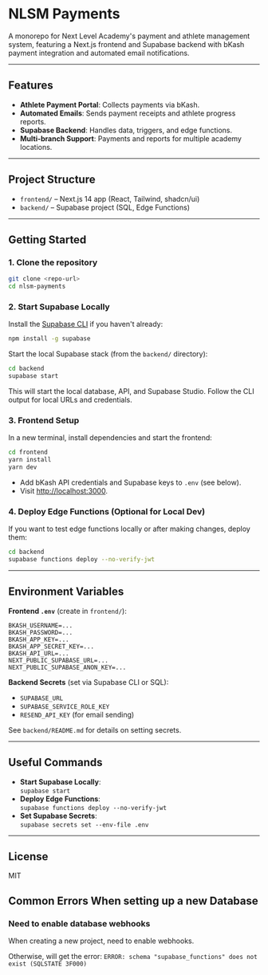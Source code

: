 # NLSM Payments

A monorepo for Next Level Academy's payment and athlete management system, featuring a Next.js frontend and Supabase backend with bKash payment integration and automated email notifications.

---

## Features

- **Athlete Payment Portal**: Collects payments via bKash.
- **Automated Emails**: Sends payment receipts and athlete progress reports.
- **Supabase Backend**: Handles data, triggers, and edge functions.
- **Multi-branch Support**: Payments and reports for multiple academy locations.

---

## Project Structure

- `frontend/` – Next.js 14 app (React, Tailwind, shadcn/ui)
- `backend/` – Supabase project (SQL, Edge Functions)

---

## Getting Started

### 1. Clone the repository

```bash
git clone <repo-url>
cd nlsm-payments
```

### 2. Start Supabase Locally

Install the [Supabase CLI](https://supabase.com/docs/guides/cli) if you haven't already:

```bash
npm install -g supabase
```

Start the local Supabase stack (from the `backend/` directory):

```bash
cd backend
supabase start
```

This will start the local database, API, and Supabase Studio. Follow the CLI output for local URLs and credentials.

### 3. Frontend Setup

In a new terminal, install dependencies and start the frontend:

```bash
cd frontend
yarn install
yarn dev
```

- Add bKash API credentials and Supabase keys to `.env` (see below).
- Visit [http://localhost:3000](http://localhost:3000).

### 4. Deploy Edge Functions (Optional for Local Dev)

If you want to test edge functions locally or after making changes, deploy them:

```bash
cd backend
supabase functions deploy --no-verify-jwt
```

---

## Environment Variables

**Frontend `.env`** (create in `frontend/`):

```
BKASH_USERNAME=...
BKASH_PASSWORD=...
BKASH_APP_KEY=...
BKASH_APP_SECRET_KEY=...
BKASH_API_URL=...
NEXT_PUBLIC_SUPABASE_URL=...
NEXT_PUBLIC_SUPABASE_ANON_KEY=...
```

**Backend Secrets** (set via Supabase CLI or SQL):

- `SUPABASE_URL`
- `SUPABASE_SERVICE_ROLE_KEY`
- `RESEND_API_KEY` (for email sending)

See `backend/README.md` for details on setting secrets.

---

## Useful Commands

- **Start Supabase Locally**:  
  `supabase start`
- **Deploy Edge Functions**:  
  `supabase functions deploy --no-verify-jwt`
- **Set Supabase Secrets**:  
  `supabase secrets set --env-file .env`

---

## License

MIT 


## Common Errors When setting up a new Database

### Need to enable database webhooks 
When creating a new project, need to enable webhooks.

Otherwise, will get the error:
`ERROR: schema "supabase_functions" does not exist (SQLSTATE 3F000)`
